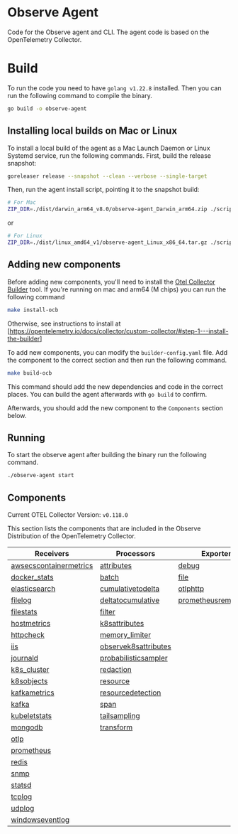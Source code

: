 # Observe Agent

Code for the Observe agent and CLI. The agent code is based on the OpenTelemetry Collector.

# Build

To run the code you need to have `golang v1.22.8` installed. Then you can run the following command to compile the binary.

```sh
go build -o observe-agent
```

## Installing local builds on Mac or Linux

To install a local build of the agent as a Mac Launch Daemon or Linux Systemd service, run the following commands. First, build the release snapshot:

```sh
goreleaser release --snapshot --clean --verbose --single-target
```

Then, run the agent install script, pointing it to the snapshot build:

```sh
# For Mac
ZIP_DIR=./dist/darwin_arm64_v8.0/observe-agent_Darwin_arm64.zip ./scripts/install_mac.sh --token <token> --observe_url <observe_url>
```

or

```sh
# For Linux
ZIP_DIR=./dist/linux_amd64_v1/observe-agent_Linux_x86_64.tar.gz ./scripts/install_linux.sh --token <token> --observe_url <observe_url>
```

## Adding new components

Before adding new components, you'll need to install the [Otel Collector Builder](https://github.com/open-telemetry/opentelemetry-collector/tree/main/cmd/builder) tool. If you're running on mac and arm64 (M chips) you can run the following command

```sh
make install-ocb
```

Otherwise, see instructions to install at [https://opentelemetry.io/docs/collector/custom-collector/#step-1---install-the-builder]

To add new components, you can modify the `builder-config.yaml` file. Add the component to the correct section and then run the following command.

```sh
make build-ocb
```

This command should add the new dependencies and code in the correct places. You can build the agent afterwards with `go build` to confirm.

Afterwards, you should add the new component to the `Components` section below.

## Running

To start the observe agent after building the binary run the following command.

```sh
./observe-agent start
```

## Components

Current OTEL Collector Version: `v0.118.0`

This section lists the components that are included in the Observe Distribution of the OpenTelemetry Collector.

| Receivers                                                | Processors                                            | Exporters                                              | Extensions                           | Connectors                  |
|----------------------------------------------------------|-------------------------------------------------------|--------------------------------------------------------|--------------------------------------|-----------------------------|
| [awsecscontainermetrics][awsecscontainermetricsreceiver] | [attributes][attributesprocessor]                     | [debug][debugexporter]                                 | [file_storage][filestorage]          | [count][countconnector]     |
| [docker_stats][dockerstatsreceiver]                      | [batch][batchprocessor]                               | [file][fileexporter]                                   | [health_check][healthcheckextension] | [forward][forwardconnector] |
| [elasticsearch][elasticsearchreceiver]                   | [cumulativetodelta][cumulativetodeltaprocessor]       | [otlphttp][otlphttpexporter]                           | [pprof][pprofextension]              |                             |
| [filelog][filelogreceiver]                               | [deltatocumulative][deltatocumulativeprocessor]       | [prometheusremotewrite][prometheusremotewriteexporter] | [zpages][zpagesextension]            |                             |
| [filestats][filestatsreceiver]                           | [filter][filterprocessor]                             |                                                        |                                      |                             |
| [hostmetrics][hostmetricsreceiver]                       | [k8sattributes][k8sattributesprocessor]               |                                                        |                                      |                             |
| [httpcheck][httpcheckreceiver]                           | [memory_limiter][memorylimiterprocessor]              |                                                        |                                      |                             |
| [iis][iisreceiver]                                       | [observek8sattributes][observek8sattributesprocessor] |                                                        |                                      |                             |
| [journald][journaldreceiver]                             | [probabilisticsampler][probabilisticsamplerprocessor] |                                                        |                                      |                             |
| [k8s_cluster][k8sclusterreceiver]                        | [redaction][redactionprocessor]                       |                                                        |                                      |                             |
| [k8sobjects][k8sobjectsreceiver]                         | [resource][resourceprocessor]                         |                                                        |                                      |                             |
| [kafkametrics][kafkametricsreceiver]                     | [resourcedetection][resourcedetectionprocessor]       |                                                        |                                      |                             |
| [kafka][kafkareceiver]                                   | [span][spanprocessor]                                 |                                                        |                                      |                             |
| [kubeletstats][kubeletstatsreceiver]                     | [tailsampling][tailsamplingprocessor]                 |                                                        |                                      |                             |
| [mongodb][mongodbreceiver]                               | [transform][transformprocessor]                       |                                                        |                                      |                             |
| [otlp][otlpreceiver]                                     |                                                       |                                                        |                                      |                             |
| [prometheus][prometheusreceiver]                         |                                                       |                                                        |                                      |                             |
| [redis][redisreceiver]                                   |                                                       |                                                        |                                      |                             |
| [snmp][snmpreceiver]                                     |                                                       |                                                        |                                      |                             |
| [statsd][statsdreceiver]                                 |                                                       |                                                        |                                      |                             |
| [tcplog][tcplogreceiver]                                 |                                                       |                                                        |                                      |                             |
| [udplog][udplogreceiver]                                 |                                                       |                                                        |                                      |                             |
| [windowseventlog][windowseventlogreceiver]               |                                                       |                                                        |                                      |                             |

[awsecscontainermetricsreceiver]: https://github.com/open-telemetry/opentelemetry-collector-contrib/tree/v0.118.0/receiver/awsecscontainermetricsreceiver
[dockerstatsreceiver]: https://github.com/open-telemetry/opentelemetry-collector-contrib/tree/v0.118.0/receiver/dockerstatsreceiver
[elasticsearchreceiver]: https://github.com/open-telemetry/opentelemetry-collector-contrib/tree/v0.118.0/receiver/elasticsearchreceiver
[filelogreceiver]: https://github.com/open-telemetry/opentelemetry-collector-contrib/tree/v0.118.0/receiver/filelogreceiver
[filestatsreceiver]: https://github.com/open-telemetry/opentelemetry-collector-contrib/tree/v0.118.0/receiver/filestatsreceiver
[hostmetricsreceiver]: https://github.com/open-telemetry/opentelemetry-collector-contrib/tree/v0.118.0/receiver/hostmetricsreceiver
[httpcheckreceiver]: https://github.com/open-telemetry/opentelemetry-collector-contrib/tree/v0.118.0/receiver/httpcheckreceiver
[iisreceiver]: https://github.com/open-telemetry/opentelemetry-collector-contrib/tree/v0.118.0/receiver/iisreceiver
[journaldreceiver]: https://github.com/open-telemetry/opentelemetry-collector-contrib/tree/v0.118.0/receiver/journaldreceiver
[k8sclusterreceiver]: https://github.com/open-telemetry/opentelemetry-collector-contrib/tree/v0.118.0/receiver/k8sclusterreceiver
[k8sobjectsreceiver]: https://github.com/open-telemetry/opentelemetry-collector-contrib/tree/v0.118.0/receiver/k8sobjectsreceiver
[kafkametricsreceiver]: https://github.com/open-telemetry/opentelemetry-collector-contrib/tree/v0.118.0/receiver/kafkametricsreceiver
[kafkareceiver]: https://github.com/open-telemetry/opentelemetry-collector-contrib/tree/v0.118.0/receiver/kafkareceiver
[kubeletstatsreceiver]: https://github.com/open-telemetry/opentelemetry-collector-contrib/tree/v0.118.0/receiver/kubeletstatsreceiver
[mongodbreceiver]: https://github.com/open-telemetry/opentelemetry-collector-contrib/tree/v0.118.0/receiver/mongodbreceiver
[otlpreceiver]: https://github.com/open-telemetry/opentelemetry-collector/tree/v0.118.0/receiver/otlpreceiver
[prometheusreceiver]: https://github.com/open-telemetry/opentelemetry-collector-contrib/tree/v0.118.0/receiver/prometheusreceiver
[redisreceiver]: https://github.com/open-telemetry/opentelemetry-collector-contrib/tree/v0.118.0/receiver/redisreceiver
[snmpreceiver]: https://github.com/open-telemetry/opentelemetry-collector-contrib/tree/v0.118.0/receiver/snmpreceiver
[statsdreceiver]: https://github.com/open-telemetry/opentelemetry-collector-contrib/tree/v0.118.0/receiver/statsdreceiver
[tcplogreceiver]: https://github.com/open-telemetry/opentelemetry-collector-contrib/tree/v0.118.0/receiver/tcplogreceiver
[udplogreceiver]: https://github.com/open-telemetry/opentelemetry-collector-contrib/tree/v0.118.0/receiver/udplogreceiver
[windowseventlogreceiver]: https://github.com/open-telemetry/opentelemetry-collector-contrib/tree/v0.118.0/receiver/windowseventlogreceiver
[attributesprocessor]: https://github.com/open-telemetry/opentelemetry-collector-contrib/tree/v0.118.0/processor/attributesprocessor
[batchprocessor]: https://github.com/open-telemetry/opentelemetry-collector/tree/v0.118.0/processor/batchprocessor
[cumulativetodeltaprocessor]: https://github.com/open-telemetry/opentelemetry-collector-contrib/tree/v0.118.0/processor/cumulativetodeltaprocessor
[deltatocumulativeprocessor]: https://github.com/open-telemetry/opentelemetry-collector-contrib/tree/v0.118.0/processor/deltatocumulativeprocessor
[filterprocessor]: https://github.com/open-telemetry/opentelemetry-collector-contrib/tree/v0.118.0/processor/filterprocessor
[k8sattributesprocessor]: https://github.com/open-telemetry/opentelemetry-collector-contrib/tree/v0.118.0/processor/k8sattributesprocessor
[memorylimiterprocessor]: https://github.com/open-telemetry/opentelemetry-collector/tree/v0.118.0/processor/memorylimiterprocessor
[observek8sattributesprocessor]: ./components/processors/observek8sattributesprocessor
[probabilisticsamplerprocessor]: https://github.com/open-telemetry/opentelemetry-collector-contrib/tree/v0.118.0/processor/probabilisticsamplerprocessor
[redactionprocessor]: https://github.com/open-telemetry/opentelemetry-collector-contrib/tree/v0.118.0/processor/redactionprocessor
[resourceprocessor]: https://github.com/open-telemetry/opentelemetry-collector-contrib/tree/v0.118.0/processor/resourceprocessor
[resourcedetectionprocessor]: https://github.com/open-telemetry/opentelemetry-collector-contrib/tree/v0.118.0/processor/resourcedetectionprocessor
[spanprocessor]: https://github.com/open-telemetry/opentelemetry-collector-contrib/tree/v0.118.0/processor/spanprocessor
[tailsamplingprocessor]: https://github.com/open-telemetry/opentelemetry-collector-contrib/tree/v0.118.0/processor/tailsamplingprocessor
[transformprocessor]: https://github.com/open-telemetry/opentelemetry-collector-contrib/tree/v0.118.0/processor/transformprocessor
[debugexporter]: https://github.com/open-telemetry/opentelemetry-collector/tree/v0.118.0/exporter/debugexporter
[fileexporter]: https://github.com/open-telemetry/opentelemetry-collector-contrib/tree/v0.118.0/exporter/fileexporter
[otlphttpexporter]: https://github.com/open-telemetry/opentelemetry-collector/tree/v0.118.0/exporter/otlphttpexporter
[prometheusremotewriteexporter]: https://github.com/open-telemetry/opentelemetry-collector-contrib/tree/v0.118.0/exporter/prometheusremotewriteexporter
[countconnector]: https://github.com/open-telemetry/opentelemetry-collector-contrib/tree/v0.118.0/connector/countconnector
[forwardconnector]: https://github.com/open-telemetry/opentelemetry-collector/tree/v0.118.0/connector/forwardconnector
[filestorage]: https://github.com/open-telemetry/opentelemetry-collector-contrib/tree/v0.118.0/extension/storage/filestorage
[healthcheckextension]: https://github.com/open-telemetry/opentelemetry-collector-contrib/tree/v0.118.0/extension/healthcheckextension
[pprofextension]: https://github.com/open-telemetry/opentelemetry-collector-contrib/tree/v0.118.0/extension/pprofextension
[zpagesextension]: https://github.com/open-telemetry/opentelemetry-collector/tree/v0.118.0/extension/zpagesextension
